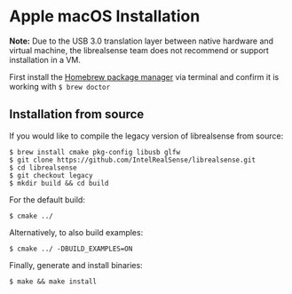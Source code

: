 # Apple macOS Installation  

**Note:** Due to the USB 3.0 translation layer between native hardware and virtual machine, the librealsense team does not recommend or support installation in a VM.

First install the [Homebrew package manager](http://brew.sh/) via terminal and confirm it is working with ```$ brew doctor```

## Installation from source

If you would like to compile the legacy version of librealsense from source:

    $ brew install cmake pkg-config libusb glfw
    $ git clone https://github.com/IntelRealSense/librealsense.git
    $ cd librealsense
    $ git checkout legacy
    $ mkdir build && cd build

For the default build:

    $ cmake ../

Alternatively, to also build examples:

    $ cmake ../ -DBUILD_EXAMPLES=ON

Finally, generate and install binaries:

    $ make && make install
